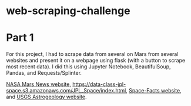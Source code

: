 # web-scraping-challenge

# Part 1
For this project, I had to scrape data from several on Mars from several websites and present it on a webpage using flask (with a button to scrape most recent data). I did this using Jupyter Notebook, BeautifulSoup, Pandas, and Requests/Splinter. 

[NASA Mars News website](https://mars.nasa.gov/news/), <https://data-class-jpl-space.s3.amazonaws.com/JPL_Space/index.html>, [Space-Facts website](https://space-facts.com/mars/), and [USGS Astrogeology website](https://astrogeology.usgs.gov/search/results?q=hemisphere+enhanced&k1=target&v1=Mars).
